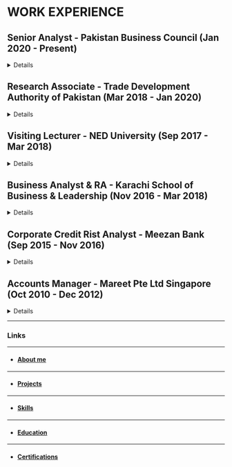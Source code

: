 # WORK EXPERIENCE

## Senior Analyst - Pakistan Business Council (Jan 2020 - Present)

<Details>

<summary>Details</summary>

- Day to Day work:

    - > Economic analysis and report writing. Field work involved visits to manufacturers, surveys, interviews, data collection and integration. Liaison with various government agencies for development of Pakistan's business environment.

- Projects executed successfully:

    - > Use of machine learning in finding impact of Brexit in Pakistan-UK trade.

    - > Evaluation of competitiveness of Pakistan Surgical Industry & Cutlery Industry.

    - > Future of Pakistan Exports under EU GSP scheme.

- Impact in the organization:

    - > Initiated SQL Database creation and maintenance of 80 million records. 
    - > Started use of JSON as a framework for data and knowledge storage. 
    - > Began use of BI tools (Tableau, PowerBI) for visualization and dashboard creation.
    - > Proposal to replace current online PDF blobs with more interactive markdowns in line with modern web design techniques and easier viewing of Pakistan KPIs for C-suite execs.

</Details>

## Research Associate - Trade Development Authority of Pakistan (Mar 2018 - Jan 2020)

<Details>

<summary>Details</summary>

- Day to Day work:

    - > Economic analysis of Pakistan and other countries for policy recommendations on promoting and boosting exports.

- Projects executed successfully:

    - > Led effort to development of Pakistan's first online e-commerce export platform pakistantradeportal.gov.pk at TDAP and Ministry of Commerce.
    - > Meeting with former Jade E Services (Daraz) COO for the same.
    - > Created National Export Strategy model, a model of all of Pakistan's exports, for presentation to Razak Dawood, Advisor, Ministry of Commerce. 
    - > Budgeting exercise for annual TDAP exhibitions.

- Impact in the organization:

    - > Invited to Ministry of Commerce for presenting strategy on increasing exports to USA.

</Details>

## Visiting Lecturer - NED University (Sep 2017 - Mar 2018)

<Details>

- > Taught cost accounting and business finance to students.

</Details>

## Business Analyst & RA - Karachi School of Business & Leadership (Nov 2016 - Mar 2018)

<Details>

<summary>Details</summary>

- Day to Day work:

    - > Financial modeling. Revenue channels analysis for optimization.

- Projects executed successfully:

    - > Financial modeling and budgeting for strategic planning.
    - > Helped the University launch new undergrad programs.

- Impact in the organization:

    - > Resulted in launch of 3 new programs: Masters in Business Analytics and Undergrad programs.

</Details>

## Corporate Credit Rist Analyst - Meezan Bank (Sep 2015 - Nov 2016)

<Details>

<summary>Details</summary>

- Day to Day work:

    - > Risk analyses of new and existing corporate clients.

</Details>

## Accounts Manager - Mareet Pte Ltd Singapore (Oct 2010 - Dec 2012)

<Details>

<summary>Details</summary>

- Day to Day work:

    - > Bookkeeping, preparing CVP analysis for every charter, coordinating vessel fixtures and documentation compliance between different parties, demurrage calculations, preparing bank instructions.

- Projects executed successfully:

    - > Costing for introduction of imported French bakery items in Singapore.

- Impact in the organization:

    - > Led efforts to implement MYOB accounting system; resulted in increased efficiency and time saving in the bookkeeping process.

</Details>

---

### Links

---

- #### [About me](./index.md)

---

- #### [Projects](./projects.md)

---

- #### [Skills](./skills.md)

---

- #### [Education](./education.md)

---

- #### [Certifications](./certifications.md)